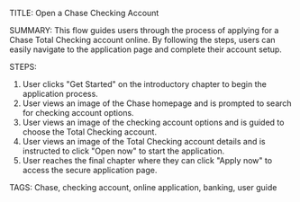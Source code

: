 TITLE: Open a Chase Checking Account

SUMMARY: This flow guides users through the process of applying for a Chase Total Checking account online. By following the steps, users can easily navigate to the application page and complete their account setup.

STEPS:
1. User clicks "Get Started" on the introductory chapter to begin the application process.
2. User views an image of the Chase homepage and is prompted to search for checking account options.
3. User views an image of the checking account options and is guided to choose the Total Checking account.
4. User views an image of the Total Checking account details and is instructed to click "Open now" to start the application.
5. User reaches the final chapter where they can click "Apply now" to access the secure application page.

TAGS: Chase, checking account, online application, banking, user guide